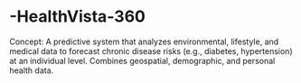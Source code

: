 # -HealthVista-360
Concept: A predictive system that analyzes environmental, lifestyle, and medical data to forecast chronic disease risks (e.g., diabetes, hypertension) at an individual level. Combines geospatial, demographic, and personal health data.
